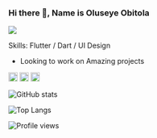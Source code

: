 ### Hi there 👋, Name is Oluseye Obitola
![](https://pbs.twimg.com/profile_banners/860357608552763393/1593430830/1500x500)

Skills: Flutter / Dart / UI Design

- Looking to work on Amazing projects


[<img src='https://cdn.jsdelivr.net/npm/simple-icons@3.0.1/icons/github.svg' alt='github' height='18'>](https://github.com/ooluseye16)  [<img src='https://cdn.jsdelivr.net/npm/simple-icons@3.0.1/icons/instagram.svg' alt='instagram' height='18'>](https://www.instagram.com/oluseye_obitola/)  [<img src='https://cdn.jsdelivr.net/npm/simple-icons@3.0.1/icons/twitter.svg' alt='twitter' height='18'>](https://twitter.com/oluseye_obitola)


![GitHub stats](https://github-readme-stats.vercel.app/api?username=ooluseye16&show_icons=true)  


![Top Langs](https://github-readme-stats.vercel.app/api/top-langs/?username=ooluseye16&layout=compact)

![Profile views](https://gpvc.arturio.dev/ooluseye16)  
